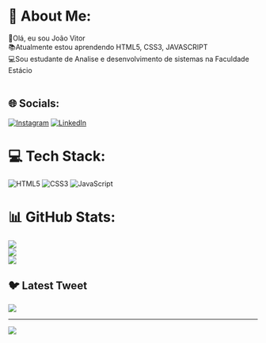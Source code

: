 # 💫 About Me:
👋Olá, eu sou João Vitor<br>📚Atualmente estou aprendendo HTML5, CSS3, JAVASCRIPT<br>💻Sou estudante de Analise e desenvolvimento de sistemas na Faculdade Estácio<br><br>


## 🌐 Socials:
[![Instagram](https://img.shields.io/badge/Instagram-%23E4405F.svg?logo=Instagram&logoColor=white)](https://www.instagram.com/vitorsn19/) [![LinkedIn](https://img.shields.io/badge/LinkedIn-%230077B5.svg?logo=linkedin&logoColor=white)](https://www.linkedin.com/in/jotav19/)
# 💻 Tech Stack:
![HTML5](https://img.shields.io/badge/html5-%23E34F26.svg?style=for-the-badge&logo=html5&logoColor=white) ![CSS3](https://img.shields.io/badge/css3-%231572B6.svg?style=for-the-badge&logo=css3&logoColor=white) ![JavaScript](https://img.shields.io/badge/javascript-%23323330.svg?style=for-the-badge&logo=javascript&logoColor=%23F7DF1E) 
# 📊 GitHub Stats:
![](https://github-readme-stats.vercel.app/api?username=Jotasn19&theme=great-gatsby&hide_border=true&include_all_commits=false&count_private=false)<br/>
![](https://github-readme-streak-stats.herokuapp.com/?user=Jotasn19&theme=great-gatsby&hide_border=true)<br/>
![](https://github-readme-stats.vercel.app/api/top-langs/?username=Jotasn19&theme=great-gatsby&hide_border=true&include_all_commits=false&count_private=false&layout=compact)

## 🐦 Latest Tweet
[![](https://gtce.itsvg.in/api?username=https://twitter.com/jvitorsn19)](https://github.com/VishwaGauravIn/github-twitter-card-embed)

---
[![](https://visitcount.itsvg.in/api?id=Jotasn19&icon=0&color=0)](https://visitcount.itsvg.in)

<!-- Proudly created with GPRM ( https://gprm.itsvg.in ) -->
